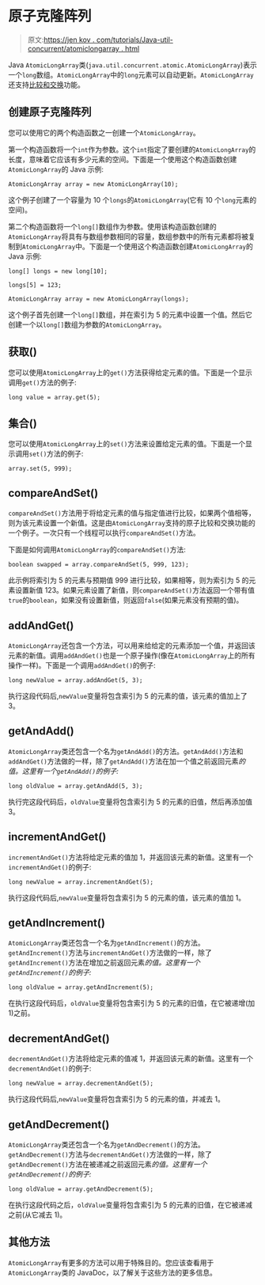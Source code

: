 # 原子克隆阵列

> 原文:[https://jen kov . com/tutorials/Java-util-concurrent/atomiclongarray . html](https://jenkov.com/tutorials/java-util-concurrent/atomiclongarray.html)

Java `AtomicLongArray`类(`java.util.concurrent.atomic.AtomicLongArray`)表示一个`long`数组。`AtomicLongArray`中的`long`元素可以自动更新。`AtomicLongArray`还支持[比较和交换](/java-concurrency/compare-and-swap.html)功能。

## 创建原子克隆阵列

您可以使用它的两个构造函数之一创建一个`AtomicLongArray`。

第一个构造函数将一个`int`作为参数。这个`int`指定了要创建的`AtomicLongArray`的长度，意味着它应该有多少元素的空间。下面是一个使用这个构造函数创建`AtomicLongArray`的 Java 示例:

```
AtomicLongArray array = new AtomicLongArray(10);

```

这个例子创建了一个容量为 10 个`longs`的`AtomicLongArray`(它有 10 个`long`元素的空间)。

第二个构造函数将一个`long[]`数组作为参数。使用该构造函数创建的`AtomicLongArray`将具有与数组参数相同的容量，数组参数中的所有元素都将被复制到`AtomicLongArray`中。下面是一个使用这个构造函数创建`AtomicLongArray`的 Java 示例:

```
long[] longs = new long[10];

longs[5] = 123;

AtomicLongArray array = new AtomicLongArray(longs);

```

这个例子首先创建一个`long[]`数组，并在索引为 5 的元素中设置一个值。然后它创建一个以`long[]`数组为参数的`AtomicLongArray`。

## 获取()

您可以使用`AtomicLongArray`上的`get()`方法获得给定元素的值。下面是一个显示调用`get()`方法的例子:

```
long value = array.get(5);

```

## 集合()

您可以使用`AtomicLongArray`上的`set()`方法来设置给定元素的值。下面是一个显示调用`set()`方法的例子:

```
array.set(5, 999);

```

## compareAndSet()

`compareAndSet()`方法用于将给定元素的值与指定值进行比较，如果两个值相等，则为该元素设置一个新值。这是由`AtomicLongArray`支持的原子比较和交换功能的一个例子。一次只有一个线程可以执行`compareAndSet()`方法。

下面是如何调用`AtomicLongArray`的`compareAndSet()`方法:

```
boolean swapped = array.compareAndSet(5, 999, 123);

```

此示例将索引为 5 的元素与预期值 999 进行比较，如果相等，则为索引为 5 的元素设置新值 123。如果元素设置了新值，则`compareAndSet()`方法返回一个带有值`true`的`boolean`，如果没有设置新值，则返回`false`(如果元素没有预期的值)。

## addAndGet()

`AtomicLongArray`还包含一个方法，可以用来给给定的元素添加一个值，并返回该元素的新值。调用`addAndGet()`也是一个原子操作(像在`AtomicLongArray`上的所有操作一样)。下面是一个调用`addAndGet()`的例子:

```
long newValue = array.addAndGet(5, 3);

```

执行这段代码后,`newValue`变量将包含索引为 5 的元素的值，该元素的值加上了 3。

## getAndAdd()

`AtomicLongArray`类还包含一个名为`getAndAdd()`的方法。`getAndAdd()`方法和`addAndGet()`方法做的一样，除了`getAndAdd()`方法在加一个值之前返回元素*的值。这里有一个`getAndAdd()`的例子:*

```
long oldValue = array.getAndAdd(5, 3);

```

执行完这段代码后，`oldValue`变量将包含索引为 5 的元素的旧值，然后再添加值 3。

## incrementAndGet()

`incrementAndGet()`方法将给定元素的值加 1，并返回该元素的新值。这里有一个`incrementAndGet()`的例子:

```
long newValue = array.incrementAndGet(5);

```

执行这段代码后,`newValue`变量将包含索引为 5 的元素的值，该元素的值加 1。

## getAndIncrement()

`AtomicLongArray`类还包含一个名为`getAndIncrement()`的方法。`getAndIncrement()`方法与`incrementAndGet()`方法做的一样，除了`getAndIncrement()`方法在增加之前返回元素*的值。这里有一个`getAndIncrement()`的例子:*

```
long oldValue = array.getAndIncrement(5);

```

在执行这段代码后，`oldValue`变量将包含索引为 5 的元素的旧值，在它被递增(加 1)之前。

## decrementAndGet()

`decrementAndGet()`方法将给定元素的值减 1，并返回该元素的新值。这里有一个`decrementAndGet()`的例子:

```
long newValue = array.decrementAndGet(5);

```

执行这段代码后,`newValue`变量将包含索引为 5 的元素的值，并减去 1。

## getAndDecrement()

`AtomicLongArray`类还包含一个名为`getAndDecrement()`的方法。`getAndDecrement()`方法与`decrementAndGet()`方法做的一样，除了`getAndDecrement()`方法在被递减之前返回元素*的值。这里有一个`getAndDecrement()`的例子:*

```
long oldValue = array.getAndDecrement(5);

```

在执行这段代码之后，`oldValue`变量将包含索引为 5 的元素的旧值，在它被递减之前(从它减去 1)。

## 其他方法

`AtomicLongArray`有更多的方法可以用于特殊目的。您应该查看用于`AtomicLongArray`类的 JavaDoc，以了解关于这些方法的更多信息。